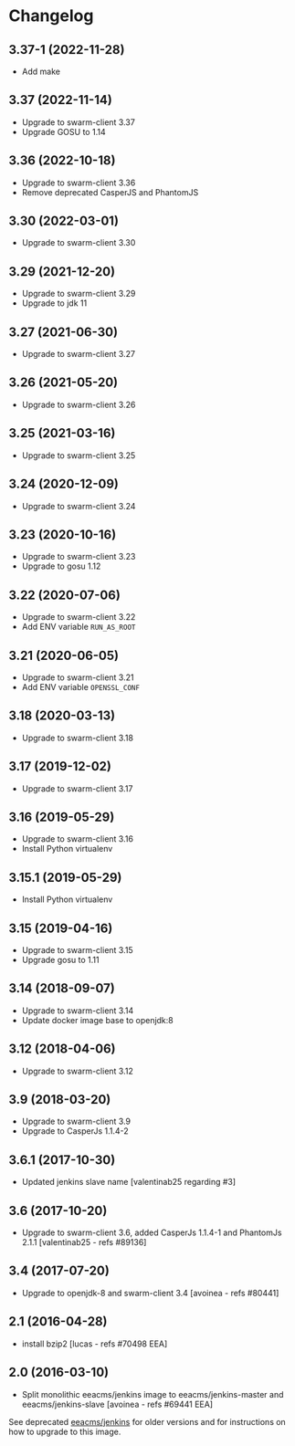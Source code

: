 # Changelog

## 3.37-1 (2022-11-28)

- Add make

## 3.37 (2022-11-14)

- Upgrade to swarm-client 3.37
- Upgrade GOSU to 1.14

## 3.36 (2022-10-18)

- Upgrade to swarm-client 3.36
- Remove deprecated CasperJS and PhantomJS 

## 3.30 (2022-03-01)

- Upgrade to swarm-client 3.30

## 3.29 (2021-12-20)

- Upgrade to swarm-client 3.29
- Upgrade to jdk 11

## 3.27 (2021-06-30)

- Upgrade to swarm-client 3.27

## 3.26 (2021-05-20)

- Upgrade to swarm-client 3.26

## 3.25 (2021-03-16)

- Upgrade to swarm-client 3.25

## 3.24 (2020-12-09)

- Upgrade to swarm-client 3.24

## 3.23 (2020-10-16)

- Upgrade to swarm-client 3.23
- Upgrade to gosu 1.12

## 3.22 (2020-07-06)

- Upgrade to swarm-client 3.22
- Add ENV variable `RUN_AS_ROOT`


## 3.21 (2020-06-05)

- Upgrade to swarm-client 3.21
- Add ENV variable `OPENSSL_CONF`

## 3.18 (2020-03-13)

- Upgrade to swarm-client 3.18

## 3.17 (2019-12-02)

- Upgrade to swarm-client 3.17

## 3.16 (2019-05-29)

- Upgrade to swarm-client 3.16
- Install Python virtualenv

## 3.15.1 (2019-05-29)

- Install Python virtualenv

## 3.15 (2019-04-16)

- Upgrade to swarm-client 3.15
- Upgrade gosu to 1.11

## 3.14 (2018-09-07)

- Upgrade to swarm-client 3.14
- Update docker image base to openjdk:8


## 3.12 (2018-04-06)

- Upgrade to swarm-client 3.12


## 3.9 (2018-03-20)

- Upgrade to swarm-client 3.9
- Upgrade to  CasperJs 1.1.4-2

## 3.6.1 (2017-10-30)

- Updated jenkins slave name
  [valentinab25 regarding #3]

## 3.6 (2017-10-20)

- Upgrade to swarm-client 3.6, added CasperJs 1.1.4-1 and PhantomJs 2.1.1
  [valentinab25 - refs #89136]

## 3.4 (2017-07-20)

- Upgrade to openjdk-8 and swarm-client 3.4
  [avoinea - refs #80441]

## 2.1 (2016-04-28)

- install bzip2
  [lucas - refs #70498 EEA]

## 2.0 (2016-03-10)

- Split monolithic eeacms/jenkins image to eeacms/jenkins-master and eeacms/jenkins-slave
  [avoinea - refs #69441 EEA]

See deprecated [eeacms/jenkins](https://hub.docker.com/r/eeacms/jenkins) for older versions and for instructions on how to upgrade to this image.
